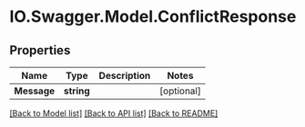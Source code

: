 # IO.Swagger.Model.ConflictResponse
## Properties

Name | Type | Description | Notes
------------ | ------------- | ------------- | -------------
**Message** | **string** |  | [optional] 

[[Back to Model list]](../README.md#documentation-for-models) [[Back to API list]](../README.md#documentation-for-api-endpoints) [[Back to README]](../README.md)

